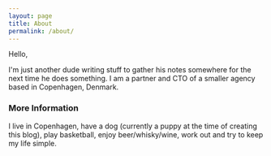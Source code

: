 ```yaml
---
layout: page
title: About
permalink: /about/
---
```


Hello,

I'm just another dude writing stuff to gather his notes somewhere for the next time he does something. I am a partner and CTO of a smaller agency based in Copenhagen, Denmark.

### More Information

I live in Copenhagen, have a dog (currently a puppy at the time of creating this blog), play basketball, enjoy beer/whisky/wine, work out and try to keep my life simple.
